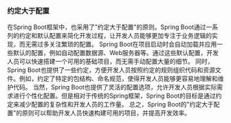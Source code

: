 ### 约定大于配置
在Spring Boot框架中，也采用了"约定大于配置"的原则。Spring Boot通过一系列的约定和默认配置来简化开发过程，让开发人员能够更加专注于业务逻辑的实现，而无需过多关注繁琐的配置。
Spring Boot在项目启动时会自动加载并应用一些默认的配置，例如自动配置数据源、Web服务器等。通过这些默认配置，开发人员可以快速搭建一个可用的基础项目，而无需手动配置大量的细节。
同时，Spring Boot也提供了一些约定，方便开发人员按照约定的规则组织代码和资源文件。例如，约定了特定的包结构、命名规范，使得开发人员能够更容易地理解和维护代码。
当然，Spring Boot也提供了灵活的配置选项，允许开发人员根据实际需求进行个性化配置。但是相对于传统的Spring框架，Spring Boot的目标是通过约定来减少配置的复杂性和开发人员的工作量。
总之，Spring Boot的"约定大于配置"的原则可以帮助开发人员快速构建可用的项目，并提高开发效率。

